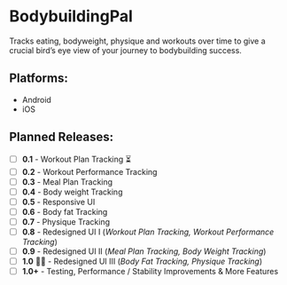 # BodybuildingPal 
Tracks eating, bodyweight, physique and workouts over time to give a crucial bird’s eye view of your journey to bodybuilding success.

## Platforms: 
- Android
- iOS

## Planned Releases:
- [ ] **0.1** - Workout Plan Tracking ⏳
- [ ] **0.2** - Workout Performance Tracking
- [ ] **0.3** - Meal Plan Tracking
- [ ] **0.4** - Body weight Tracking
- [ ] **0.5** - Responsive UI
- [ ] **0.6** - Body fat Tracking
- [ ] **0.7** - Physique Tracking
- [ ] **0.8** - Redesigned UI I (*Workout Plan Tracking, Workout Performance Tracking*)
- [ ] **0.9** - Redesigned UI II (*Meal Plan Tracking, Body Weight Tracking*)
- [ ] **1.0** 🚀🎉 - Redesigned UI III (*Body Fat Tracking, Physique Tracking*)
- [ ] **1.0+** - Testing, Performance / Stability Improvements & More Features  